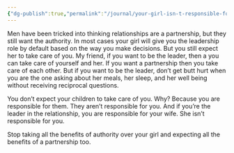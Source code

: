 ```yaml
---
{"dg-publish":true,"permalink":"/journal/your-girl-isn-t-responsible-for-you/","created":"Jan 08, 2024, 8:32 AM"}
---
```



Men have been tricked into thinking relationships are a partnership, but they still want the authority. In most cases your girl will give you the leadership role by default based on the way you make decisions. But you still expect her to take care of you. My friend, if you want to be the leader, then a you can take care of yourself and her. If you want a partnership then you take care of each other. But if you want to be the leader, don’t get butt hurt when you are the one asking about her meals, her sleep, and her well being without receiving reciprocal questions.

You don’t expect your children to take care of you. Why? Because you are responsible for them. They aren’t responsible for you. And if you’re the leader in the relationship, you are responsible for your wife. She isn’t responsible for you.

Stop taking all the benefits of authority over your girl and expecting all the benefits of a partnership too.